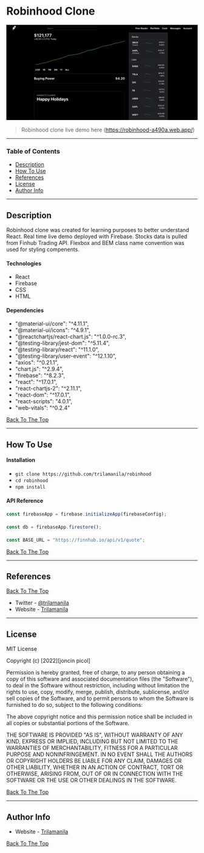 # Robinhood Clone

![Project Image](public/demo.png)

> Robinhood clone live demo here (https://robinhood-a490a.web.app/)

---

### Table of Contents

- [Description](#description)
- [How To Use](#how-to-use)
- [References](#references)
- [License](#license)
- [Author Info](#author-info)

---

## Description

Robinhood clone was created for learning purposes to better understand React. Real time live demo deployed with Firebase. Stocks data is pulled from Finhub Trading API. Flexbox and BEM class name convention was used for styling compenents.

#### Technologies

- React
- Firebase
- CSS
- HTML

#### Dependencies

- "@material-ui/core": "^4.11.1",
- "@material-ui/icons": "^4.9.1",
- "@reactchartjs/react-chart.js": "^1.0.0-rc.3",
- "@testing-library/jest-dom": "^5.11.4",
- "@testing-library/react": "^11.1.0",
- "@testing-library/user-event": "^12.1.10",
- "axios": "^0.21.1",
- "chart.js": "^2.9.4",
- "firebase": "^8.2.3",
- "react": "^17.0.1",
- "react-chartjs-2": "^2.11.1",
- "react-dom": "^17.0.1",
- "react-scripts": "4.0.1",
- "web-vitals": "^0.2.4"

[Back To The Top](#robinhood-clone)

---

## How To Use

#### Installation

- `git clone https://github.com/trilamanila/robinhood`
- `cd robinhood`
- `npm install`

#### API Reference

```Javascript
const firebaseApp = firebase.initializeApp(firebaseConfig);

const db = firebaseApp.firestore();

const BASE_URL = "https://finnhub.io/api/v1/quote";
```

[Back To The Top](#robinhood-clone)

---

## References

[Back To The Top](#robinhood-clone)

- Twitter - [@trilamanila](https://twitter.com/trilamanila)
- Website - [Trilamanila](https://trilamanila.com)

---

## License

MIT License

Copyright (c) [2022][joncin picol]

Permission is hereby granted, free of charge, to any person obtaining a copy
of this software and associated documentation files (the "Software"), to deal
in the Software without restriction, including without limitation the rights
to use, copy, modify, merge, publish, distribute, sublicense, and/or sell
copies of the Software, and to permit persons to whom the Software is
furnished to do so, subject to the following conditions:

The above copyright notice and this permission notice shall be included in all
copies or substantial portions of the Software.

THE SOFTWARE IS PROVIDED "AS IS", WITHOUT WARRANTY OF ANY KIND, EXPRESS OR
IMPLIED, INCLUDING BUT NOT LIMITED TO THE WARRANTIES OF MERCHANTABILITY,
FITNESS FOR A PARTICULAR PURPOSE AND NONINFRINGEMENT. IN NO EVENT SHALL THE
AUTHORS OR COPYRIGHT HOLDERS BE LIABLE FOR ANY CLAIM, DAMAGES OR OTHER
LIABILITY, WHETHER IN AN ACTION OF CONTRACT, TORT OR OTHERWISE, ARISING FROM,
OUT OF OR IN CONNECTION WITH THE SOFTWARE OR THE USE OR OTHER DEALINGS IN THE
SOFTWARE.

[Back To The Top](#robinhood-clone)

---

## Author Info

- Website - [Trilamanila](https://joncinpicol.com)

[Back To The Top](#robinhood-clone)
